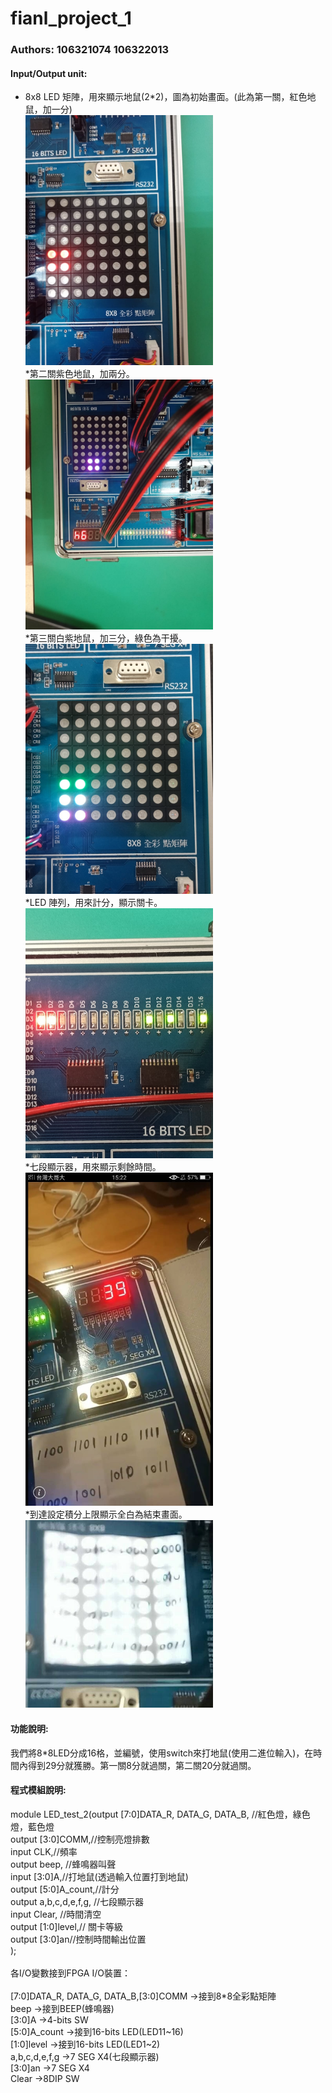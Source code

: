 # fianl_project_1
### Authors: 106321074 106322013

#### Input/Output unit:<br> 
* 8x8 LED 矩陣，用來顯示地鼠(2*2)，圖為初始畫面。(此為第一關，紅色地鼠，加一分)<br>
<img src="https://github.com/liyunyun026/fianl_project_1/blob/master/images/first.jpg" width="300"/><br>
*第二關紫色地鼠，加兩分。<br>
<img src="https://github.com/liyunyun026/fianl_project_1/blob/master/images/second.jpg" width="300"/><br>
*第三關白紫地鼠，加三分，綠色為干擾。<br>
<img src="https://github.com/liyunyun026/fianl_project_1/blob/master/images/third.jpg" width="300"/><br>
*LED 陣列，用來計分，顯示關卡。<br>
<img src="https://github.com/liyunyun026/fianl_project_1/blob/master/images/level_score.jpg" width="300"/><br>
*七段顯示器，用來顯示剩餘時間。<br>
<img src="https://github.com/liyunyun026/fianl_project_1/blob/master/images/time.jpg" width="300"/><br>
*到達設定積分上限顯示全白為結束畫面。<br>
<img src="https://github.com/liyunyun026/fianl_project_1/blob/master/images/end.jpg" width="300"/><br>

#### 功能說明:<br>
我們將8*8LED分成16格，並編號，使用switch來打地鼠(使用二進位輸入)，在時間內得到29分就獲勝。第一關8分就過關，第二關20分就過關。<br>

#### 程式模組說明:<br>
module LED_test_2(output [7:0]DATA_R, DATA_G, DATA_B, //紅色燈，綠色燈，藍色燈<br>
		  output [3:0]COMM,//控制亮燈排數<br>
		  input CLK,//頻率 <br>
		  output beep, //蜂鳴器叫聲<br>
		  input [3:0]A,//打地鼠(透過輸入位置打到地鼠)<br>
		  output [5:0]A_count,//計分<br>
		  output a,b,c,d,e,f,g, //七段顯示器<br>
		  input Clear, //時間清空<br>
		  output [1:0]level,// 關卡等級<br>
		  output [3:0]an//控制時間輸出位置<br>
                   );<br><br>
各I/O變數接到FPGA I/O裝置：   <br>              
[7:0]DATA_R, DATA_G, DATA_B,[3:0]COMM ->接到8*8全彩點矩陣<br>
beep ->接到BEEP(蜂鳴器)<br>
[3:0]A ->4-bits SW<br>
[5:0]A_count ->接到16-bits LED(LED11~16)<br>
[1:0]level ->接到16-bits LED(LED1~2)<br>
a,b,c,d,e,f,g ->7 SEG X4(七段顯示器)<br>
[3:0]an ->7 SEG X4<br>
Clear ->8DIP SW<br>

                   
